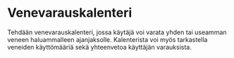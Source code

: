 # Venevarauskalenteri

Tehdään venevarauskalenteri, jossa käytäjä voi varata yhden tai useamman veneen haluammalleen ajanjaksolle. Kalenterista voi myös tarkastella veneiden käyttömääriä sekä yhteenvetoa käyttäjän varauksista.
